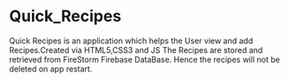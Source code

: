 # Quick_Recipes
Quick Recipes is an application which helps the User view and add Recipes.Created via HTML5,CSS3 and JS The Recipes are stored and retrieved from FireStorm Firebase DataBase. Hence the recipes will not be deleted on app restart.
